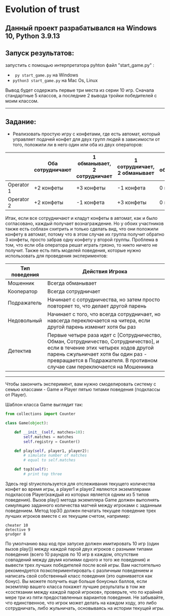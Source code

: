
# Evolution of trust
## Данный проект разрабатывался на Windows 10, Python 3.9.13
## Запуск результатов:
запустить с помощью интерпретатора pyhton файл "start_game.py" :
* ``` py start_game.py``` на Windows
* ```python3 start_game.py``` на Mac Os, Linux

Вывод будет содержать первые три места из серии 10 игр. Сначала стандартные 5 классов, а последние 2 вывода тройки победителей с моим классом.
***
## Задание:
* Реализовать простую игру с конфетами, где есть автомат, который управляет подачей конфет для двух групп людей в зависимости от того, положили ли в него один или оба из двух операторов:

|  | Оба сотрудничают | 1 обманывает, 2 сотрудничает | 1 сотрудничает, 2 обманывает | оба обманывают |
|------------|----------|----------|----------|---------|
| Operator 1 | +2 конфеты | +3 конфеты | -1 конфета | 0 конфет |
| Operator 2 | +2 конфеты | -1 конфета | +3 конфеты | 0 конфет |

Итак, если все сотрудничают и кладут конфеты в автомат, как и было согласовано, каждый получает вознаграждение. Но у обоих участников также есть соблазн схитрить и только сделать вид, что они положили конфету в автомат, потому что в этом случае их группа получит обратно 3 конфеты, просто забрав одну конфету у второй группы. Проблема в том, что если оба оператора решат играть грязно, то никто ничего не получит.
Также есть пять моделей поведения, которые нужно использовать для проведения экспериментов:

| Тип поведения | Действия Игрока                                                                                                                                                                                         |
|---------------|--------------------------------------------------------------------------------------------------------------------------------------------------------------------------------------------------------|
| Мошенник       | Всегда обманывает                                                                                                                                                                                          |
| Кооператор    | Всегда сотрудничает                                                                                                                                                                                      |
| Подражатель       | Начинает с сотрудничества, но затем просто повторяет то, что делает другой парень                                                                                                                         |
| Недовольный       | Начинает с того, что всегда сотрудничает, но навсегда переключается на читера, если другой парень изменит хотя бы раз                                                                                                       |
| Детектив     | Первые четыре раза идет с [Сотрудничество, Обман, Сотрудничество, Сотрудничество], и если в течение этих четырех ходов другой парень сжульничает хотя бы один раз - превращается в Подражателя. В противном случае сам переключается на Мошенника |

-----

Чтобы закончить эксперимент, вам нужно смоделировать систему с семью классами - Game и Player пятью типами поведения (подклассы от Player).

Шаблон класса Game выглядит так:

```python
from collections import Counter

class Game(object):

    def __init__(self, matches=10):
        self.matches = matches
        self.registry = Counter()

    def play(self, player1, player2):
        # simulate number of matches
        # equal to self.matches

    def top3(self):
        # print top three
```

Здесь regi stryиспользуется для отслеживания текущего количества конфет во время игры, а player1 и player2 являются экземплярами подклассов Player(каждый из которых является одним из 5 типов поведения). Вызов
 play() метода экземпляра Game должен выполнять симуляцию заданного количества матчей между игроками с заданным поведением.
Метод top3() должен печатать текущее поведение трех лучших игроков вместе с их текущим счетом, например:

```
cheater 10
detective 9
grudger 8
```

По умолчанию ваш код при запуске должен имитировать 10 игр (один вызов
 play()) между каждой парой двух игроков с разными типами поведения (всего 10 раундов по 10 игр в каждом, отсутствие совпадений между двумя копиями одного и того же поведения) и вывести трех лучших победителей после всей игры.
Вам настоятельно рекомендуется поэкспериментировать с различным поведением и написать свой собственный класс поведения (это оценивается как бонус). Вы можете получить еще больше бонусных баллов, если экземпляр вашего класса покажет лучшие результаты в том же «состязании между каждой парой игроков», проверьте, что по крайней мере три из пяти предоставленных вариантов поведения.
Не забывайте, что единственное, что игрок может делать на каждом ходу, это либо сотрудничать, либо жульничать, основываясь на истории текущей игры.
